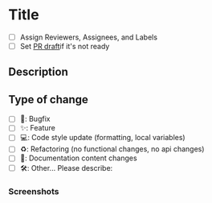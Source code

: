 # Title

-   [ ] Assign Reviewers, Assignees, and Labels
-   [ ] Set [PR draft](https://github.blog/2019-02-14-introducing-draft-pull-requests/)if it's not ready

## Description

<!-- Describe the intention of the changes being proposed.  -->
<!-- What did you do with this pull request？ -->
<!-- What problem does it solve or functionality does it add? -->
<!-- Make sure to have `Put Github Label` to show PR kinds -->

<!-- close -->

## Type of change

-   [ ] 🐛: Bugfix
-   [ ] ✨: Feature
-   [ ] 💻: Code style update (formatting, local variables)
-   [ ] ♻️: Refactoring (no functional changes, no api changes)
-   [ ] 📝: Documentation content changes
-   [ ] 🛠️: Other... Please describe:

### Screenshots

<!-- Always attach a screenshot if you can show it on the screen. -->
